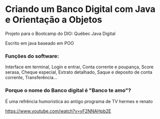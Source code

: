 # Criando um Banco Digital com Java e Orientação a Objetos
Projeto para o Bootcamp do DIO: Québec Java Digital

Escrito em java baseado em POO

### Funções do software:

Interface em terminal, Login e entrar, Conta corrente e poupança, Score serasa, Cheque especial, Extrato detalhado, Saque e deposito de conta corrente, Transferência...

### Porque o nome do Banco digital é "Banco te amo"?

É uma refrência humoristica ao antigo programa de TV hermes e renato

https://www.youtube.com/watch?v=yF2NNAHpb2E
